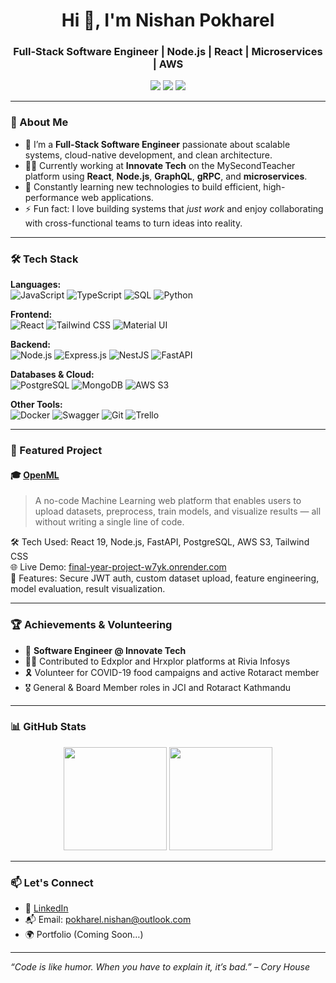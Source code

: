 <h1 align="center">Hi 👋, I'm Nishan Pokharel</h1>
<h3 align="center">Full-Stack Software Engineer | Node.js | React | Microservices | AWS</h3>

<p align="center">
  <a href="https://linkedin.com/in/nishan-pokharel" target="_blank"><img src="https://img.shields.io/badge/LinkedIn-blue?style=for-the-badge&logo=linkedin&logoColor=white" /></a>
  <a href="mailto:pokharel.nishan@outlook.com"><img src="https://img.shields.io/badge/Email-Contact_Me-blue?style=for-the-badge&logo=gmail&logoColor=white" /></a>
  <a href="https://github.com/pokharel-nishan"><img src="https://img.shields.io/github/followers/pokharel-nishan?style=for-the-badge&label=Follow&logo=github" /></a>
</p>

---

### 🚀 About Me

- 🔭 I’m a **Full-Stack Software Engineer** passionate about scalable systems, cloud-native development, and clean architecture.
- 👨‍💻 Currently working at **Innovate Tech** on the MySecondTeacher platform using **React**, **Node.js**, **GraphQL**, **gRPC**, and **microservices**.
- 🌱 Constantly learning new technologies to build efficient, high-performance web applications.
- ⚡ Fun fact: I love building systems that *just work* and enjoy collaborating with cross-functional teams to turn ideas into reality.

---

### 🛠️ Tech Stack

**Languages:**  
![JavaScript](https://img.shields.io/badge/-JavaScript-black?style=flat-square&logo=javascript) 
![TypeScript](https://img.shields.io/badge/-TypeScript-black?style=flat-square&logo=typescript) 
![SQL](https://img.shields.io/badge/-SQL-black?style=flat-square&logo=mysql) 
![Python](https://img.shields.io/badge/-Python-black?style=flat-square&logo=python)

**Frontend:**  
![React](https://img.shields.io/badge/-React-black?style=flat-square&logo=react) 
![Tailwind CSS](https://img.shields.io/badge/-TailwindCSS-black?style=flat-square&logo=tailwind-css) 
![Material UI](https://img.shields.io/badge/-MaterialUI-black?style=flat-square&logo=mui)

**Backend:**  
![Node.js](https://img.shields.io/badge/-Node.js-black?style=flat-square&logo=node.js) 
![Express.js](https://img.shields.io/badge/-Express-black?style=flat-square&logo=express) 
![NestJS](https://img.shields.io/badge/-NestJS-black?style=flat-square&logo=nestjs) 
![FastAPI](https://img.shields.io/badge/-FastAPI-black?style=flat-square&logo=fastapi)

**Databases & Cloud:**  
![PostgreSQL](https://img.shields.io/badge/-PostgreSQL-black?style=flat-square&logo=postgresql) 
![MongoDB](https://img.shields.io/badge/-MongoDB-black?style=flat-square&logo=mongodb) 
![AWS S3](https://img.shields.io/badge/-AWS_S3-black?style=flat-square&logo=amazon-aws)

**Other Tools:**  
![Docker](https://img.shields.io/badge/-Docker-black?style=flat-square&logo=docker) 
![Swagger](https://img.shields.io/badge/-Swagger-black?style=flat-square&logo=swagger) 
![Git](https://img.shields.io/badge/-Git-black?style=flat-square&logo=git) 
![Trello](https://img.shields.io/badge/-Trello-black?style=flat-square&logo=trello)

---

### 📌 Featured Project

#### 🎓 [OpenML](https://github.com/pokharel-nishan/openml)  
> A no-code Machine Learning web platform that enables users to upload datasets, preprocess, train models, and visualize results — all without writing a single line of code.

🛠 Tech Used: React 19, Node.js, FastAPI, PostgreSQL, AWS S3, Tailwind CSS  
🌐 Live Demo: [final-year-project-w7yk.onrender.com](https://final-year-project-w7yk.onrender.com)  
🔐 Features: Secure JWT auth, custom dataset upload, feature engineering, model evaluation, result visualization.

---

### 🏆 Achievements & Volunteering

- 🏅 **Software Engineer @ Innovate Tech**
- 🧑‍💻 Contributed to Edxplor and Hrxplor platforms at Rivia Infosys
- 🎗 Volunteer for COVID-19 food campaigns and active Rotaract member
- 🎖 General & Board Member roles in JCI and Rotaract Kathmandu

---

### 📊 GitHub Stats

<p align="center">
  <img src="https://github-readme-stats.vercel.app/api?username=pokharel-nishan&show_icons=true&theme=github_dark" height="165"/>
  <img src="https://github-readme-stats.vercel.app/api/top-langs/?username=pokharel-nishan&layout=compact&theme=github_dark" height="165"/>
</p>

---

### 📫 Let's Connect

- 💼 [LinkedIn](https://linkedin.com/in/nishan-pokharel)
- 📬 Email: [pokharel.nishan@outlook.com](mailto:pokharel.nishan@outlook.com)
- 🌍 Portfolio (Coming Soon…)

---

*“Code is like humor. When you have to explain it, it’s bad.” – Cory House*
